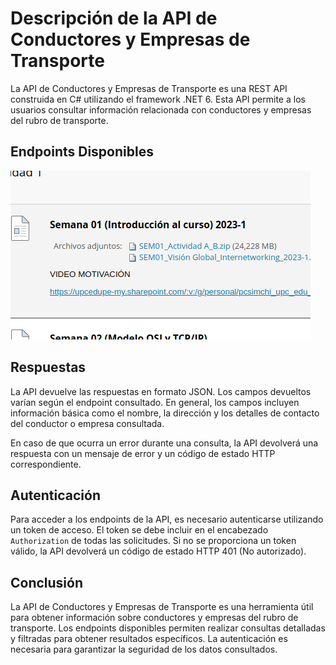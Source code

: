 # Descripción de la API de Conductores y Empresas de Transporte

La API de Conductores y Empresas de Transporte es una REST API construida en C# utilizando el framework .NET 6. Esta API permite a los usuarios consultar información relacionada con conductores y empresas del rubro de transporte.

## Endpoints Disponibles

[![Azure Deployment](https://github.com/Innova-mind/ZenDriver.API/blob/main/endpoints.png)](https://innovamind.azurewebsites.net/swagger/index.html)


## Respuestas

La API devuelve las respuestas en formato JSON. Los campos devueltos varían según el endpoint consultado. En general, los campos incluyen información básica como el nombre, la dirección y los detalles de contacto del conductor o empresa consultada.

En caso de que ocurra un error durante una consulta, la API devolverá una respuesta con un mensaje de error y un código de estado HTTP correspondiente.

## Autenticación

Para acceder a los endpoints de la API, es necesario autenticarse utilizando un token de acceso. El token se debe incluir en el encabezado `Authorization` de todas las solicitudes. Si no se proporciona un token válido, la API devolverá un código de estado HTTP 401 (No autorizado).

## Conclusión

La API de Conductores y Empresas de Transporte es una herramienta útil para obtener información sobre conductores y empresas del rubro de transporte. Los endpoints disponibles permiten realizar consultas detalladas y filtradas para obtener resultados específicos. La autenticación es necesaria para garantizar la seguridad de los datos consultados.